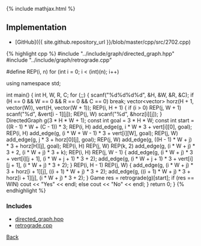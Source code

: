 {% include mathjax.html %}



## Implementation

- [GitHub]({{ site.github.repository_url }}/blob/master/cpp/src/2702.cpp)

{% highlight cpp %}
#include "../include/graph/directed_graph.hpp"
#include "../include/graph/retrograde.cpp"

#define REP(i, n) for (int i = 0; i < (int)(n); i++)

using namespace std;

int main() {
  int H, W, R, C;
  for (;;) {
    scanf("%d%d%d%d", &H, &W, &R, &C);
    if (H == 0 && W == 0 && R == 0 && C == 0) break;
    vector<vector<int>> horz(H + 1, vector<int>(W)),
      vert(H, vector<int>(W + 1));
    REP(i, H + 1) {
      if (i > 0) REP(j, W + 1) scanf("%d", &vert[i - 1][j]);
      REP(j, W) scanf("%d", &horz[i][j]);
    }
    DirectedGraph g(3 * H * W + 1);
    const int goal = 3 * H * W;
    const int start = ((R - 1) * W + (C - 1)) * 3;
    REP(i, H) add_edge(g, i * W * 3 + vert[i][0], goal);
    REP(i, H) add_edge(g, (i * W + W - 1) * 3 + vert[i][W], goal);
    REP(j, W) add_edge(g, j * 3 + horz[0][j], goal);
    REP(j, W) add_edge(g, ((H - 1) * W + j) * 3 + horz[H][j], goal);
    REP(i, H)
    REP(j, W) REP(k, 2) add_edge(g, (i * W + j) * 3 + 2, (i * W + j) * 3 + k);
    REP(i, H) REP(j, W - 1) {
      add_edge(g, (i * W + j) * 3 + vert[i][j + 1], (i * W + j + 1) * 3 + 2);
      add_edge(g, (i * W + j + 1) * 3 + vert[i][j + 1], (i * W + j) * 3 + 2);
    }
    REP(i, H - 1) REP(j, W) {
      add_edge(g, (i * W + j) * 3 + horz[i + 1][j], ((i + 1) * W + j) * 3 + 2);
      add_edge(g, ((i + 1) * W + j) * 3 + horz[i + 1][j], (i * W + j) * 3 + 2);
    }
    Game res = retrograde(g)[start];
    if (res == WIN)
      cout << "Yes" << endl;
    else
      cout << "No" << endl;
  }
  return 0;
}
{% endhighlight %}

### Includes

- [directed_graph.hpp](../include/graph/directed_graph)
- [retrograde.cpp](../include/graph/retrograde)

[Back](..)
